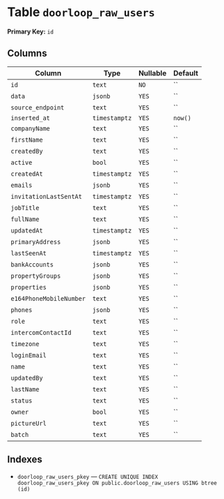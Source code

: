# Table `doorloop_raw_users`

**Primary Key:** `id`

## Columns

| Column | Type | Nullable | Default |
|---|---|---|---|
| `id` | `text` | `NO` | `` |
| `data` | `jsonb` | `YES` | `` |
| `source_endpoint` | `text` | `YES` | `` |
| `inserted_at` | `timestamptz` | `YES` | `now()` |
| `companyName` | `text` | `YES` | `` |
| `firstName` | `text` | `YES` | `` |
| `createdBy` | `text` | `YES` | `` |
| `active` | `bool` | `YES` | `` |
| `createdAt` | `timestamptz` | `YES` | `` |
| `emails` | `jsonb` | `YES` | `` |
| `invitationLastSentAt` | `timestamptz` | `YES` | `` |
| `jobTitle` | `text` | `YES` | `` |
| `fullName` | `text` | `YES` | `` |
| `updatedAt` | `timestamptz` | `YES` | `` |
| `primaryAddress` | `jsonb` | `YES` | `` |
| `lastSeenAt` | `timestamptz` | `YES` | `` |
| `bankAccounts` | `jsonb` | `YES` | `` |
| `propertyGroups` | `jsonb` | `YES` | `` |
| `properties` | `jsonb` | `YES` | `` |
| `e164PhoneMobileNumber` | `text` | `YES` | `` |
| `phones` | `jsonb` | `YES` | `` |
| `role` | `text` | `YES` | `` |
| `intercomContactId` | `text` | `YES` | `` |
| `timezone` | `text` | `YES` | `` |
| `loginEmail` | `text` | `YES` | `` |
| `name` | `text` | `YES` | `` |
| `updatedBy` | `text` | `YES` | `` |
| `lastName` | `text` | `YES` | `` |
| `status` | `text` | `YES` | `` |
| `owner` | `bool` | `YES` | `` |
| `pictureUrl` | `text` | `YES` | `` |
| `batch` | `text` | `YES` | `` |

## Indexes

- `doorloop_raw_users_pkey` — `CREATE UNIQUE INDEX doorloop_raw_users_pkey ON public.doorloop_raw_users USING btree (id)`
